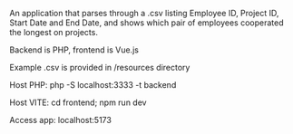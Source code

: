 An application that parses through a .csv listing Employee ID, Project ID, Start Date and End Date, and shows which pair of employees cooperated the longest on projects.

Backend is PHP, frontend is Vue.js

Example .csv is provided in /resources directory

Host PHP: php -S localhost:3333 -t backend

Host VITE: cd frontend; npm run dev

Access app: localhost:5173

